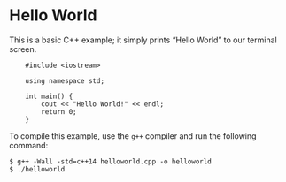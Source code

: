 # Hello World

This is a basic C++ example; it simply prints “Hello World” to our terminal screen.

```
    #include <iostream>
    
    using namespace std;
    
    int main() {
        cout << "Hello World!" << endl;
        return 0;
    }
```

To compile this example, use the `g++` compiler and run the following command:

```
$ g++ -Wall -std=c++14 helloworld.cpp -o helloworld
$ ./helloworld
```